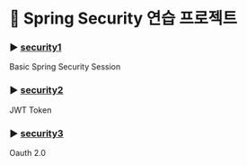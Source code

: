 # 🔐 Spring Security 연습 프로젝트

### ▶ [security1](./security1/README.md)
Basic Spring Security Session

### ▶ [security2](./security2/README.md)
JWT Token

### ▶ [security3](./security3/README.md)
Oauth 2.0
